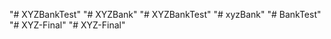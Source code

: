 "# XYZBankTest" 
"# XYZBank" 
"# XYZBankTest" 
"# xyzBank" 
"# BankTest" 
"# XYZ-Final" 
"# XYZ-Final" 
